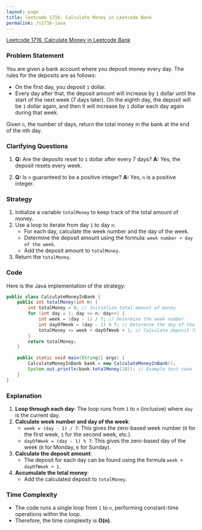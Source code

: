 ```yaml
---
layout: page
title: leetcode 1716. Calculate Money in Leetcode Bank
permalink: /s1716-java
---
```

[Leetcode 1716. Calculate Money in Leetcode Bank](https://algoadvance.github.io/algoadvance/l1716)
### Problem Statement

You are given a bank account where you deposit money every day. The rules for the deposits are as follows:

- On the first day, you deposit `1` dollar.
- Every day after that, the deposit amount will increase by `1` dollar until the start of the next week (7 days later). On the eighth day, the deposit will be `1` dollar again, and then it will increase by `1` dollar each day again during that week.

Given `n`, the number of days, return the total money in the bank at the end of the nth day.

### Clarifying Questions

1. **Q:** Are the deposits reset to `1` dollar after every 7 days?
   **A:** Yes, the deposit resets every week.

2. **Q:** Is `n` guaranteed to be a positive integer?
   **A:** Yes, `n` is a positive integer.

### Strategy

1. Initialize a variable `totalMoney` to keep track of the total amount of money.
2. Use a loop to iterate from day `1` to day `n`:
   - For each day, calculate the week number and the day of the week.
   - Determine the deposit amount using the formula: `week number + day of the week`.
   - Add the deposit amount to `totalMoney`.
3. Return the `totalMoney`.

### Code

Here is the Java implementation of the strategy:

```java
public class CalculateMoneyInBank {
    public int totalMoney(int n) {
        int totalMoney = 0; // Initialize total amount of money
        for (int day = 1; day <= n; day++) {
            int week = (day - 1) / 7; // Determine the week number
            int dayOfWeek = (day - 1) % 7; // Determine the day of the week
            totalMoney += week + dayOfWeek + 1; // Calculate deposit for the day
        }
        return totalMoney;
    }

    public static void main(String[] args) {
        CalculateMoneyInBank bank = new CalculateMoneyInBank();
        System.out.println(bank.totalMoney(10)); // Example test case
    }
}
```

### Explanation

1. **Loop through each day**: The loop runs from `1` to `n` (inclusive) where `day` is the current day.
2. **Calculate week number and day of the week**:
   - `week = (day - 1) / 7`: This gives the zero-based week number (`0` for the first week, `1` for the second week, etc.).
   - `dayOfWeek = (day - 1) % 7`: This gives the zero-based day of the week (`0` for Monday, `6` for Sunday).
3. **Calculate the deposit amount**:
   - The deposit for each day can be found using the formula `week + dayOfWeek + 1`.
4. **Accumulate the total money**:
   - Add the calculated deposit to `totalMoney`.

### Time Complexity

- The code runs a single loop from `1` to `n`, performing constant-time operations within the loop.
- Therefore, the time complexity is **O(n)**.